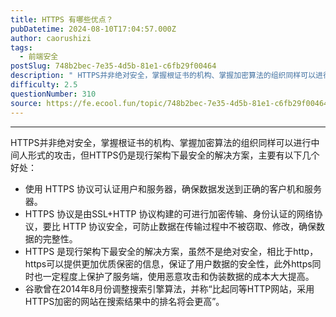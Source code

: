 ```yaml
---
title: HTTPS 有哪些优点？
pubDatetime: 2024-08-10T17:04:57.000Z
author: caorushizi
tags:
  - 前端安全
postSlug: 748b2bec-7e35-4d5b-81e1-c6fb29f00464
description: " HTTPS并非绝对安全，掌握根证书的机构、掌握加密算法的组织同样可以进行中间人形式的攻击，但HTTPS仍是现行架构下最安全的解决方案，主要有以下几个好处： 使用 HTTPS 协议可认证用户和服务器，确保数据发送到正确的客户机和服务器。 HTTPS 协议是由SSL+HTTP 协议构建的可进行加密传输、身份认证的网络协议，要比 HTTP 协议安全，可防止数据在传输过程中不被窃取、修改，确保数据的完整"
difficulty: 2.5
questionNumber: 310
source: https://fe.ecool.fun/topic/748b2bec-7e35-4d5b-81e1-c6fb29f00464
---
```


<p></p>

---

HTTPS并非绝对安全，掌握根证书的机构、掌握加密算法的组织同样可以进行中间人形式的攻击，但HTTPS仍是现行架构下最安全的解决方案，主要有以下几个好处：

- 使用 HTTPS 协议可认证用户和服务器，确保数据发送到正确的客户机和服务器。
- HTTPS 协议是由SSL+HTTP 协议构建的可进行加密传输、身份认证的网络协议，要比 HTTP 协议安全，可防止数据在传输过程中不被窃取、修改，确保数据的完整性。
- HTTPS 是现行架构下最安全的解决方案，虽然不是绝对安全，相比于http，https可以提供更加优质保密的信息，保证了用户数据的安全性，此外https同时也一定程度上保护了服务端，使用恶意攻击和伪装数据的成本大大提高。
- 谷歌曾在2014年8月份调整搜索引擎算法，并称“比起同等HTTP网站，采用HTTPS加密的网站在搜索结果中的排名将会更高”。
